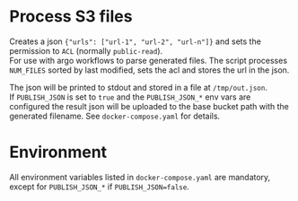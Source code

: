 # Process S3 files

Creates a json `{"urls": ["url-1", "url-2", "url-n"]}` and sets the permission to `ACL` (normally `public-read`).  
For use with argo workflows to parse generated files. The script processes `NUM_FILES` sorted by last modified, sets the acl and stores the url in the json.


The json will be printed to stdout and stored in a file at `/tmp/out.json`.  
If `PUBLISH_JSON` is set to `true` and the `PUBLISH_JSON_*` env vars are configured the result json will be uploaded to the base bucket path with the generated filename. See `docker-compose.yaml` for details.

# Environment

All environment variables listed in `docker-compose.yaml` are mandatory, except for `PUBLISH_JSON_*` if `PUBLISH_JSON=false`.